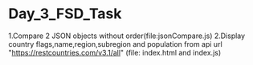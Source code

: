 ﻿# Day_3_FSD_Task


1.Compare 2 JSON objects without order(file:jsonCompare.js)
2.Display country flags,name,region,subregion and population from api url "https://restcountries.com/v3.1/all"  (file: index.html and index.js)
